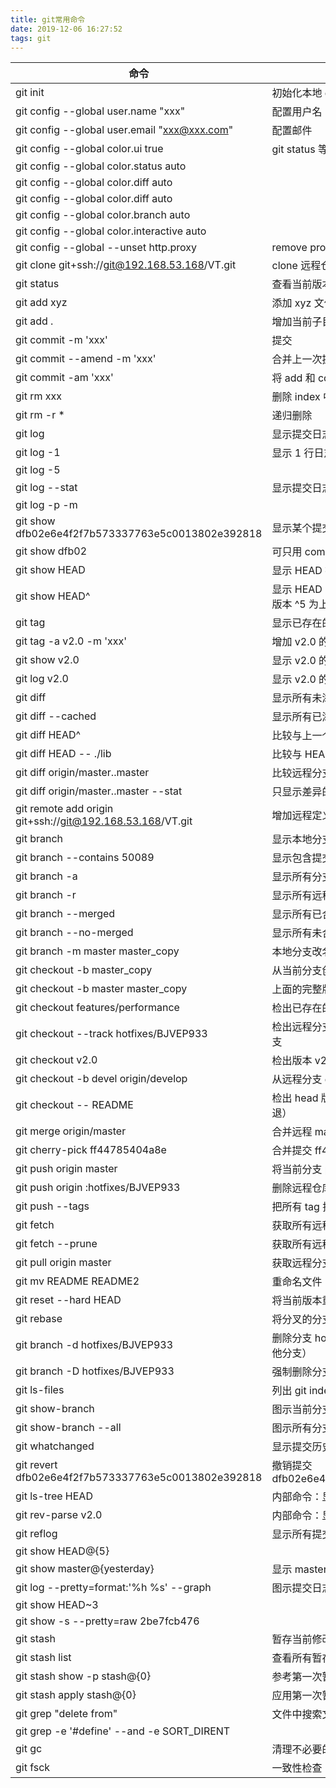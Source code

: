```yaml
---
title: git常用命令
date: 2019-12-06 16:27:52
tags: git
---
```


| 命令                                                      | 含义                                                                   |
| --------------------------------------------------------- | ---------------------------------------------------------------------- |
| git init                                                  | 初始化本地 git 仓库（创建新仓库）                                      |
| git config --global user.name "xxx"                       | 配置用户名                                                             |
| git config --global user.email "xxx@xxx.com"              | 配置邮件                                                               |
| git config --global color.ui true                         | git status 等命令自动着色                                              |
| git config --global color.status auto                     |                                                                        |
| git config --global color.diff auto                       |                                                                        |
| git config --global color.diff auto                       |                                                                        |
| git config --global color.branch auto                     |                                                                        |
| git config --global color.interactive auto                |                                                                        |
| git config --global --unset http.proxy                    | remove proxy configuration on git                                      |
| git clone git+ssh://git@192.168.53.168/VT.git             | clone 远程仓库                                                         |
| git status                                                | 查看当前版本状态（是否修改）                                           |
| git add xyz                                               | 添加 xyz 文件至 index                                                  |
| git add .                                                 | 增加当前子目录下所有更改过的文件至 index                               |
| git commit -m 'xxx'                                       | 提交                                                                   |
| git commit --amend -m 'xxx'                               | 合并上一次提交（用于反复修改）                                         |
| git commit -am 'xxx'                                      | 将 add 和 commit 合为一步                                              |
| git rm xxx                                                | 删除 index 中的文件                                                    |
| git rm -r *                                               | 递归删除                                                               |
| git log                                                   | 显示提交日志                                                           |
| git log -1                                                | 显示 1 行日志 -n 为 n 行                                               |
| git log -5                                                |                                                                        |
| git log --stat                                            | 显示提交日志及相关变动文件                                             |
| git log -p -m                                             |                                                                        |
| git show dfb02e6e4f2f7b573337763e5c0013802e392818         | 显示某个提交的详细内容                                                 |
| git show dfb02                                            | 可只用 commitid 的前几位                                               |
| git show HEAD                                             | 显示 HEAD 提交日志                                                     |
| git show HEAD^                                            | 显示 HEAD 的父（上一个版本）的提交日志 ^^为上两个版本 ^5 为上 5 个版本 |
| git tag                                                   | 显示已存在的 tag                                                       |
| git tag -a v2.0 -m 'xxx'                                  | 增加 v2.0 的 tag                                                       |
| git show v2.0                                             | 显示 v2.0 的日志及详细内容                                             |
| git log v2.0                                              | 显示 v2.0 的日志                                                       |
| git diff                                                  | 显示所有未添加至 index 的变更                                          |
| git diff --cached                                         | 显示所有已添加 index 但还未 commit 的变更                              |
| git diff HEAD^                                            | 比较与上一个版本的差异                                                 |
| git diff HEAD -- ./lib                                    | 比较与 HEAD 版本 lib 目录的差异                                        |
| git diff origin/master..master                            | 比较远程分支 master 上有本地分支 master 上没有的                       |
| git diff origin/master..master --stat                     | 只显示差异的文件，不显示具体内容                                       |
| git remote add origin git+ssh://git@192.168.53.168/VT.git | 增加远程定义（用于 push/pull/fetch）                                   |
| git branch                                                | 显示本地分支                                                           |
| git branch --contains 50089                               | 显示包含提交 50089 的分支                                              |
| git branch -a                                             | 显示所有分支                                                           |
| git branch -r                                             | 显示所有远程分支                                                       |
| git branch --merged                                       | 显示所有已合并到当前分支的分支                                         |
| git branch --no-merged                                    | 显示所有未合并到当前分支的分支                                         |
| git branch -m master master_copy                          | 本地分支改名                                                           |
| git checkout -b master_copy                               | 从当前分支创建新分支 master_copy 并检出                                |
| git checkout -b master master_copy                        | 上面的完整版                                                           |
| git checkout features/performance                         | 检出已存在的 features/performance 分支                                 |
| git checkout --track hotfixes/BJVEP933                    | 检出远程分支 hotfixes/BJVEP933 并创建本地跟踪分支                      |
| git checkout v2.0                                         | 检出版本 v2.0                                                          |
| git checkout -b devel origin/develop                      | 从远程分支 develop 创建新本地分支 devel 并检出                         |
| git checkout -- README                                    | 检出 head 版本的 README 文件（可用于修改错误回退）                     |
| git merge origin/master                                   | 合并远程 master 分支至当前分支                                         |
| git cherry-pick ff44785404a8e                             | 合并提交 ff44785404a8e 的修改                                          |
| git push origin master                                    | 将当前分支 push 到远程 master 分支                                     |
| git push origin :hotfixes/BJVEP933                        | 删除远程仓库的 hotfixes/BJVEP933 分支                                  |
| git push --tags                                           | 把所有 tag 推送到远程仓库                                              |
| git fetch                                                 | 获取所有远程分支（不更新本地分支，另需 merge）                         |
| git fetch --prune                                         | 获取所有远程分支并清除服务器上已删掉的分支                             |
| git pull origin master                                    | 获取远程分支 master 并 merge 到当前分支                                |
| git mv README README2                                     | 重命名文件 README 为 README2                                           |
| git reset --hard HEAD                                     | 将当前版本重置为 HEAD（通常用于 merge 失败回退）                       |
| git rebase                                                | 将分叉的分支重新合并                                   |
| git branch -d hotfixes/BJVEP933                           | 删除分支 hotfixes/BJVEP933（本分支修改已合并到其他分支）               |
| git branch -D hotfixes/BJVEP933                           | 强制删除分支 hotfixes/BJVEP933                                         |
| git ls-files                                              | 列出 git index 包含的文件                                              |
| git show-branch                                           | 图示当前分支历史                                                       |
| git show-branch --all                                     | 图示所有分支历史                                                       |
| git whatchanged                                           | 显示提交历史对应的文件修改                                             |
| git revert dfb02e6e4f2f7b573337763e5c0013802e392818       | 撤销提交 dfb02e6e4f2f7b573337763e5c0013802e392818                      |
| git ls-tree HEAD                                          | 内部命令：显示某个 git 对象                                            |
| git rev-parse v2.0                                        | 内部命令：显示某个 ref 对于的 SHA1 HASH                                |
| git reflog                                                | 显示所有提交，包括孤立节点                                             |
| git show HEAD@{5}                                         |                                                                        |
| git show master@{yesterday}                               | 显示 master 分支昨天的状态                                             |
| git log --pretty=format:'%h %s' --graph                   | 图示提交日志                                                           |
| git show HEAD~3                                           |                                                                        |
| git show -s --pretty=raw 2be7fcb476                       |                                                                        |
| git stash                                                 | 暂存当前修改，将所有至为 HEAD 状态                                     |
| git stash list                                            | 查看所有暂存                                                           |
| git stash show -p stash@{0}                               | 参考第一次暂存                                                         |
| git stash apply stash@{0}                                 | 应用第一次暂存                                                         |
| git grep "delete from"                                    | 文件中搜索文本“delete from”                                            |
| git grep -e '#define' --and -e SORT_DIRENT                |                                                                        |
| git gc                                                    | 清理不必要的文件并优化本地存储库                                         |
| git fsck                                                  | 一致性检查                                                               |

